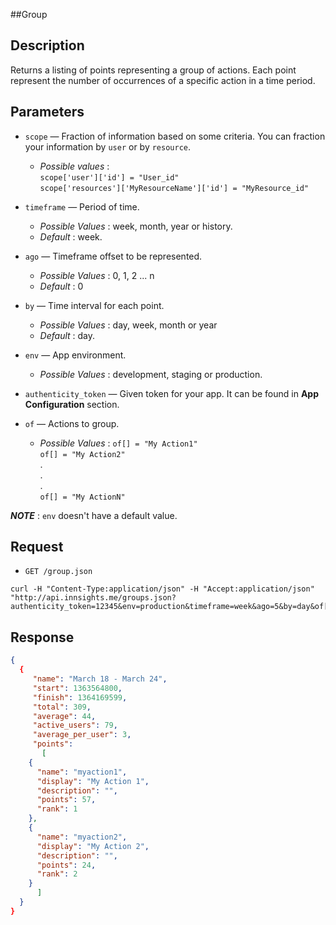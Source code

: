 ##Group

Description
-----------
Returns a listing of points representing a group of actions. Each point represent the number of occurrences of a specific action in a time period.

Parameters
-----------
*  `scope` — Fraction of information based on some criteria. You can fraction your information by `user` or by `resource`.
    - _Possible values_ :  
	`scope['user']['id'] = "User_id"`  
	`scope['resources']['MyResourceName']['id'] = "MyResource_id"`  

*  `timeframe` — Period of time.
    - _Possible Values_ : week, month, year or history.
    - _Default_ : week.  

*  `ago` — Timeframe offset to be represented. 
    - _Possible Values_ : 0, 1, 2 ... n
    - _Default_ : 0  

*  `by` — Time interval for each point.
    - _Possible Values_ : day, week, month or year
    - _Default_ : day.  

*  `env` — App environment.
    - _Possible Values_ : development, staging or production.  

*  `authenticity_token` — Given token for your app. It can be found in **App Configuration** section.

*  `of` — Actions to group.
    - _Possible Values_ :
	`of[] = "My Action1"`  
	`of[] = "My Action2"`  
		.  
		.  
		.  
	`of[] = "My ActionN"`
 

***NOTE*** : `env` doesn't have a default value.

Request
-------
*  `GET /group.json`

```
curl -H "Content-Type:application/json" -H "Accept:application/json"
"http://api.innsights.me/groups.json?authenticity_token=12345&env=production&timeframe=week&ago=5&by=day&of[]=myaction1&of[]=myaction2"
```

Response
---------

``` json  
{  
  {
     "name": "March 18 - March 24",
     "start": 1363564800,
     "finish": 1364169599,
     "total": 309,
     "average": 44,
     "active_users": 79,
     "average_per_user": 3,
     "points": 
       [
	{
	  "name": "myaction1",
	  "display": "My Action 1",
	  "description": "",
	  "points": 57,
	  "rank": 1
	},
	{
	  "name": "myaction2",
	  "display": "My Action 2",
	  "description": "",
	  "points": 24,
	  "rank": 2
	}
      ]
  }
}
```